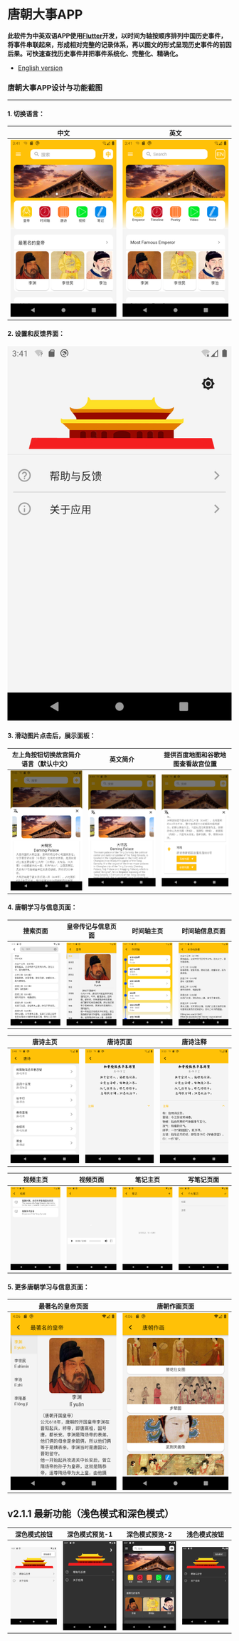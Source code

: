 # 唐朝大事APP

**此软件为中英双语APP使用[Flutter](https://flutter.dev/)开发，以时间为轴按顺序排列中国历史事件，将事件串联起来，形成相对完整的记录体系，再以图文的形式呈现历史事件的前因后果。可快速查找历史事件并把事件系统化、完整化、精确化。**

* [English version](https://github.com/vincnttt/TangDynasty-APP/blob/master/README.md)

### **唐朝大事APP设计与功能截图**
*****

#### **1. 切换语言：**
| 中文 | 英文 |
| :---: | :---: |
| ![zh-mode](https://github.com/vincnttt/TangDynasty-APP/blob/master/screenshot/main1.png?raw=true) |  ![en-mode](https://github.com/vincnttt/TangDynasty-APP/blob/master/screenshot/en_mode.png?raw=true) |

#### **2. 设置和反馈界面：**
![set-up](https://github.com/vincnttt/TangDynasty-APP/blob/master/screenshot/setup_page.png?raw=true)

#### **3. 滑动图片点击后，展示面板：**
| 左上角按钮切换故宫简介语言（默认中文） | 英文简介 | 提供百度地图和谷歌地图查看故宫位置 |
| :---: | :---: | :---: |
| ![zh-panel](https://github.com/vincnttt/TangDynasty-APP/blob/master/screenshot/sliding_panel_zh.png?raw=true) | ![en-panel](https://github.com/vincnttt/TangDynasty-APP/blob/master/screenshot/sliding_panel_en.png?raw=true) | ![map](https://github.com/vincnttt/TangDynasty-APP/blob/master/screenshot/map_btn.png?raw=true) |

#### **4. 唐朝学习与信息页面：**
| 搜索页面 | 皇帝传记与信息页面 | 时间轴主页 | 时间轴信息页面 |
| :---: | :---: | :---: | :---: |
| ![search](https://github.com/vincnttt/TangDynasty-APP/blob/master/screenshot/search.png?raw=true) | ![emperor](https://github.com/vincnttt/TangDynasty-APP/blob/master/screenshot/emperor.png?raw=true) | ![timeline-1](https://github.com/vincnttt/TangDynasty-APP/blob/master/screenshot/timeline1.png?raw=true) | ![timeline-2](https://github.com/vincnttt/TangDynasty-APP/blob/master/screenshot/timeline2.png?raw=true) |

| 唐诗主页 | 唐诗页面 | 唐诗注释 |
| :---: | :---: | :---: |
| ![poem-1](https://github.com/vincnttt/TangDynasty-APP/blob/master/screenshot/poem1.png?raw=true) | ![poem-2](https://github.com/vincnttt/TangDynasty-APP/blob/master/screenshot/poem2.png?raw=true) | ![poem-3](https://github.com/vincnttt/TangDynasty-APP/blob/master/screenshot/poem3.png?raw=true) |

| 视频主页 | 视频页面 | 笔记主页 | 写笔记页面 |
| :---: | :---: | :---: | :---: |
| ![video-1](https://github.com/vincnttt/TangDynasty-APP/blob/master/screenshot/video1.png?raw=true) | ![video-2](https://github.com/vincnttt/TangDynasty-APP/blob/master/screenshot/video2.png?raw=true) | ![note-1](https://github.com/vincnttt/TangDynasty-APP/blob/master/screenshot/note1.png?raw=true) | ![note-2](https://github.com/vincnttt/TangDynasty-APP/blob/master/screenshot/note2.png?raw=true) |

#### **5. 更多唐朝学习与信息页面：**
| 最著名的皇帝页面 | 唐朝作画页面 |
| :---: | :---: |
| ![more-1](https://github.com/vincnttt/TangDynasty-APP/blob/master/screenshot/more1.png?raw=true) | ![more-2](https://github.com/vincnttt/TangDynasty-APP/blob/master/screenshot/more2.png?raw=true) |

## v2.1.1 最新功能（浅色模式和深色模式）
| 深色模式按钮 | 深色模式预览-1 | 深色模式预览-2 | 浅色模式按钮 |
| :---: | :---: | :---: | :---: |
| ![dark-btn](https://github.com/vincnttt/TangDynasty-APP/blob/master/screenshot/dark_btn.png?raw=true) | ![dark-1](https://github.com/vincnttt/TangDynasty-APP/blob/master/screenshot/dark1.png?raw=true) | ![dark-2](https://github.com/vincnttt/TangDynasty-APP/blob/master/screenshot/dark2.png?raw=true) | ![light-btn](https://github.com/vincnttt/TangDynasty-APP/blob/master/screenshot/light_btn.png?raw=true) |
